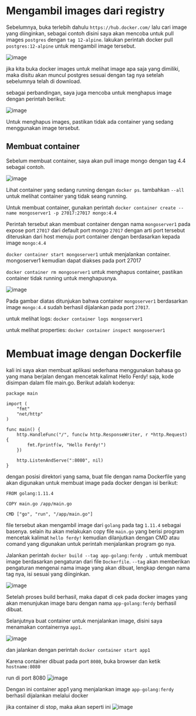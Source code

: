 # Mengambil images dari registry

Sebelumnya, buka terlebih dahulu `https://hub.docker.com/` lalu cari image yang diinginkan, sebagai contoh disini saya akan mencoba untuk pull images `postgres` dengan `tag 12-alpine`. lakukan perintah docker pull `postgres:12-alpine` untuk mengambil image tersebut.

![image](https://github.com/ferdyansahalfariz/balajarDocker/assets/96871156/677a403c-aa89-443f-8b65-c6df8dc17dbb)

jika kita buka docker images untuk melihat image apa saja yang dimiliki, maka disitu akan muncul postgres sesuai dengan tag nya setelah sebelumnya telah di download.

sebagai perbandingan, saya juga mencoba untuk menghapus image dengan perintah berikut:

![image](https://github.com/ferdyansahalfariz/balajarDocker/assets/96871156/0f22ed7f-3493-4062-aafd-0f35d81c6ec5)

Untuk menghapus images, pastikan tidak ada container yang sedang menggunakan image tersebut.

## Membuat container

Sebelum membuat container, saya akan pull image mongo dengan tag 4.4 sebagai contoh.

![image](https://github.com/ferdyansahalfariz/balajarDocker/assets/96871156/0cac3300-e606-4f6d-bea0-5caf1c8165ce)

Lihat container yang sedang running dengan `docker ps`. tambahkan `--all` untuk melihat container yang tidak seang running.

Untuk membuat container, gunakan perintah `docker container create --name mongoserver1 -p 27017:27017 mongo:4.4`

Perintah tersebut akan membuat container dengan nama `mongoserver1` pada expose port `27017` dari default port mongo `27017` dengan arti port tersebut diteruskan dari host menuju port container dengan berdasarkan kepada image `mongo:4.4`

`docker container start mongoserver1` untuk menjalankan container. mongoserver1 kemudian dapat diakses pada port 27017

`docker container rm mongoserver1` untuk menghapus container, pastikan container tidak running untuk menghapusnya.

![image](https://github.com/ferdyansahalfariz/balajarDocker/assets/96871156/4f056912-a13a-4db3-a6a6-1753a8c675e7)

Pada gambar diatas ditunjukan bahwa container `mongoserver1` berdasarkan image `mongo:4.4` sudah berhasil dijalankan pada port `27017`.

untuk melihat logs: `docker container logs mongoserver1`

untuk melihat properties: `docker container inspect mongoserver1`

# Membuat image dengan Dockerfile

kali ini saya akan membuat aplikasi sederhana menggunakan bahasa go yang mana berjalan dengan mencetak kalimat Hello Ferdy! saja, kode disimpan dalam file main.go. Berikut adalah kodenya:

```
package main

import (
	"fmt"
	"net/http"
)

func main() {
	http.HandleFunc("/", func(w http.ResponseWriter, r *http.Request) {
		fmt.Fprintf(w, "Hello Ferdy!")
	})

	http.ListenAndServe(":8080", nil)
}
```

dengan posisi direktori yang sama, buat file dengan nama Dockerfile yang akan digunakan untuk membuat image pada docker dengan isi berikut:

```
FROM golang:1.11.4

COPY main.go /app/main.go

CMD ["go", "run", "/app/main.go"]
```

file tersebut akan mengambil image dari `golang` pada tag `1.11.4` sebagai basenya. selain itu akan melakukan copy file `main.go` yang berisi program mencetak kalimat `hello ferdy!` kemudian dilanjutkan dengan CMD atau comand yang digunakan untuk perintah menjalankan program go nya.

Jalankan perintah `docker build --tag app-golang:ferdy .` untuk membuat image berdasarkan pengaturan dari file `Dockerfile`. `--tag` akan memberikan pengaturan mengenai nama image yang akan dibuat, lengkap dengan nama tag nya, isi sesuai yang diinginkan.

![image](https://github.com/ferdyansahalfariz/balajarDocker/assets/96871156/4d7f18f0-ed72-4f85-9fbf-4f6a320c6a12)

Setelah proses build berhasil, maka dapat di cek pada docker images yang akan menunjukan image baru dengan nama `app-golang:ferdy` berhasil dibuat.

Selanjutnya buat container untuk menjalankan image, disini saya menamakan containernya `app1`.

![image](https://github.com/ferdyansahalfariz/balajarDocker/assets/96871156/8c4a2d46-3992-44f6-a779-7390ab610d8a)

dan jalankan dengan perintah `docker container start app1`

Karena container dibuat pada port `8080`, buka browser dan ketik `hostname:8080`

run di port 8080
![image](https://github.com/ferdyansahalfariz/balajarDocker/assets/96871156/95b6b681-a556-4afa-a2a1-424383132747)

Dengan ini container app1 yang menjalankan image `app-golang:ferdy` berhasil dijalankan melalui docker

jika container di stop, maka akan seperti ini
![image](https://github.com/ferdyansahalfariz/balajarDocker/assets/96871156/5c8e5d3e-1a1d-4503-a03e-b460476e4ddb)
